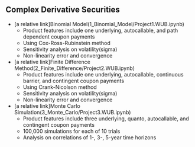 ## Complex Derivative Securities
- [a relative link]Binomial Model(1_Binomial_Model/Project1.WUB.ipynb)
    - Product features include one underlying, autocallable, and path dependent coupon payments
    - Using Cox-Ross-Rubinstein method
    - Sensitivity analysis on volatility(sigma)
    - Non-linearity error and convergence
- [a relative link]Finite Difference Method(2_Finite_Difference/Project2.WUB.ipynb)
    - Product features include one underlying, autocallable, continuous barrier, and contingent coupon payments
    - Using Crank-Nicolson method
    - Sensitivity analysis on volatility(sigma)
    - Non-linearity error and convergence
- [a relative link]Monte Carlo Simulation(3_Monte_Carlo/Project3.WUB.ipynb)
    - Product features include three underlying, quanto, autocallable, and contingent coupon payments
    - 100,000 simulations for each of 10 trials
    - Analysis on correlations of 1-, 3-, 5-year time horizons
